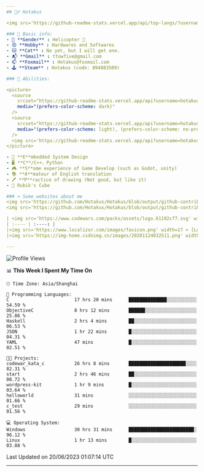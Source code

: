 ```yaml
---
## 🕵️‍♂️ Hotakus 

<img src='https://github-readme-stats.vercel.app/api/top-langs/?username=hotakus&layout=compact&theme=calm&border_radius=10#gh-dark-mode-only' width=350  align='right'>

### 📰 Basic info:
- 👬 **Gender** : Helicopter 🚁
- 😍 **Hobby** : Hardwares and Softwares
- 🐱 **Cat** : No yet, but I will get one.
- 📬 **Gmail** : ttowfive@gmail.com
- 📫 **Foxmail** : Hotakus@foxmail.com
- 🕹 **Steam** : Hotakus (code: 894883509)

### 💪 Abilities:

<picture>
  <source
    srcset="https://github-readme-stats.vercel.app/api?username=hotakus&show_icons=true&theme=calm&border_radius=10"
    media="(prefers-color-scheme: dark)"
  />
  <source
    srcset="https://github-readme-stats.vercel.app/api?username=hotakus&show_icons=true&theme=default&border_radius=10"
    media="(prefers-color-scheme: light), (prefers-color-scheme: no-preference)"
  />
  <img src='https://github-readme-stats.vercel.app/api?username=hotakus&show_icons=true&theme=calm&border_radius=10' width=350 align='right'>
</picture>

- 🔌 **E**mbedded System Design
- 🖥 **C**/C++、Python
- 🎮 **S**ome experience of Game Develop (such as Godot, unity)
- 📚 **A**mateur of English translation 
- 🖊 **P**ractice of drawing (Not good, but like it) 
- 🎲 Rubik's Cube

### ⌨ Some websites about me
<img src='https://github.com/Hotakus/Hotakus/blob/output/github-contribution-grid-snake-dark.svg#gh-dark-mode-only' width=450 align='right'>
<img src='https://github.com/Hotakus/Hotakus/blob/output/github-contribution-grid-snake.svg#gh-light-mode-only' width=450 align='right'>

| <img src='https://www.codewars.com/packs/assets/logo.61192cf7.svg' width=15 > [CodeWars](https://www.codewars.com/users/Hotakus) |<img src='https://www.codewars.com/users/Hotakus/badges/micro' width=150 >|  
| :---- | :----: | 
|<img src='https://www.localizor.com/images/favicon.png' width=17 > [Localizor](https://www.codewars.com/users/Hotakus)| <img src='https://www.localizor.com/images/localizor-logo.png' width=100 > |
|<img src='https://img-home.csdnimg.cn/images/20201124032511.png' width=30 > [CSDN](https://blog.csdn.net/qq_26106317?spm=1010.2135.3001.5421)|<img width=16 src="https://img-home.csdnimg.cn/images/20210108035947.gif"> <img src="https://csdnimg.cn/identity/blog4.png" width=16>|

---
```


<!--START_SECTION:waka-->
![Profile Views](http://img.shields.io/badge/Profile%20Views-52-blue)

📊 **This Week I Spent My Time On** 

```text
🕑︎ Time Zone: Asia/Shanghai

💬 Programming Languages: 
C                        17 hrs 20 mins      ██████████████░░░░░░░░░░░   54.59 % 
ObjectiveC               8 hrs 12 mins       ██████░░░░░░░░░░░░░░░░░░░   25.86 % 
Haskell                  2 hrs 4 mins        ██░░░░░░░░░░░░░░░░░░░░░░░   06.53 % 
JSON                     1 hr 22 mins        █░░░░░░░░░░░░░░░░░░░░░░░░   04.31 % 
YAML                     47 mins             █░░░░░░░░░░░░░░░░░░░░░░░░   02.51 % 

🐱‍💻 Projects: 
codewar_kata_c           26 hrs 8 mins       █████████████████████░░░░   82.31 % 
start                    2 hrs 46 mins       ██░░░░░░░░░░░░░░░░░░░░░░░   08.72 % 
wordpress-kit            1 hr 9 mins         █░░░░░░░░░░░░░░░░░░░░░░░░   03.64 % 
helloworld               31 mins             ░░░░░░░░░░░░░░░░░░░░░░░░░   01.66 % 
c_test                   29 mins             ░░░░░░░░░░░░░░░░░░░░░░░░░   01.56 % 

💻 Operating System: 
Windows                  30 hrs 31 mins      ████████████████████████░   96.12 % 
Linux                    1 hr 13 mins        █░░░░░░░░░░░░░░░░░░░░░░░░   03.88 % 
```


 Last Updated on 20/06/2023 01:07:14 UTC
<!--END_SECTION:waka-->

---
